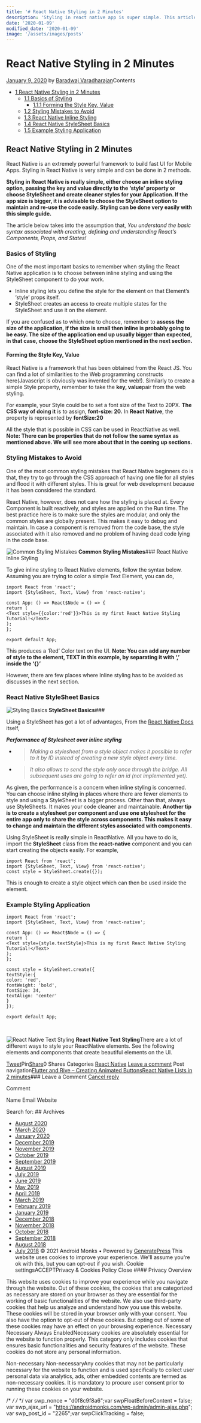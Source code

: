 ```yaml
---
title: '# React Native Styling in 2 Minutes'
description: 'Styling in react native app is super simple. This article discusses the best ways and tips to create awesome styling in your react native app in 2 minutes.'
date: '2020-01-09'
modified_date: '2020-01-09'
image: '/assets/images/posts'
---
```

# React Native Styling in 2 Minutes

 [January 9, 2020](https://androidmonks.com/react-native-styling/ "3:15 pm") by [Baradwaj Varadharajan](https://androidmonks.com/author/admin/ "View all posts by Baradwaj Varadharajan")Contents

* [1 React Native Styling in 2 Minutes](#React_Native_Styling_in_2_Minutes)
	+ [1.1 Basics of Styling](#Basics_of_Styling)
		- [1.1.1 Forming the Style Key, Value](#Forming_the_Style_Key_Value)
	+ [1.2 Styling Mistakes to Avoid](#Styling_Mistakes_to_Avoid)
	+ [1.3 React Native Inline Styling](#React_Native_Inline_Styling)
	+ [1.4 React Native StyleSheet Basics](#React_Native_StyleSheet_Basics)
	+ [1.5 Example Styling Application](#Example_Styling_Application)
## React Native Styling in 2 Minutes

React Native is an extremely powerful framework to build fast UI for Mobile Apps. Styling in React Native is very simple and can be done in 2 methods.

**Styling in React Native is really simple, either choose an inline styling option, passing the key and value directly to the ‘style’ property or choose StyleSheet and create cleaner styles for your Application. If the app size is bigger, it is advisable to choose the StyleSheet option to maintain and re-use the code easily. Styling can be done very easily with this simple guide.**

The article below takes into the assumption that, *You understand the basic syntax associated with creating, defining and understanding React’s Components, Props, and States!*

### Basics of Styling

One of the most important basics to remember when styling the React Native application is to choose between inline styling and using the StyleSheet component to do your work.

* Inline styling lets you define the style for the element on that Element’s ‘style’ props itself.
* StyleSheet creates an access to create multiple states for the StyleSheet and use it on the element.

If you are confused as to which one to choose, remember to **assess the size of the application, if the size is small then inline is probably going to be easy. The size of the application end up usually bigger than expected, in that case, choose the StyleSheet option mentioned in the next section.**

#### Forming the Style Key, Value

React Native is a framework that has been obtained from the React JS. You can find a lot of similarities to the Web programming constructs here(Javascript is obviously was invented for the web!). Similarly to create a simple Style property, remember to take the **key, value**pair from the web styling.

For example, your Style could be to set a font size of the Text to 20PX. **The CSS way of doing it** is to assign, **font-size: 20.** In **React Native**, the property is represented by **fontSize:20**

All the style that is possible in CSS can be used in ReactNative as well. **Note: There can be properties that do not follow the same syntax as mentioned above. We will see more about that in the coming up sections.**

### Styling Mistakes to Avoid

One of the most common styling mistakes that React Native beginners do is that, they try to go through the CSS approach of having one file for all styles and flood it with different styles. This is great for web development because it has been considered the standard.

React Native, however, does not care how the styling is placed at. Every Component is built reactively, and styles are applied on the Run time. The best practice here is to make sure the styles are modular, and only the common styles are globally present. This makes it easy to debug and maintain. In case a component is removed from the code base, the style associated with it also removed and no problem of having dead code lying in the code base.

![Common Styling Mistakes](data:image/gif;base64,R0lGODlhAQABAIAAAAAAAP///yH5BAEAAAAALAAAAAABAAEAAAIBRAA7)![Common Styling Mistakes](https://androidmonks.com/wp-content/uploads/2020/01/Screenshot-from-2020-01-08-07-19-13.png) **Common Styling Mistakes**### React Native Inline Styling

To give inline styling to React Native elements, follow the syntax below. Assuming you are trying to color a simple Text Element, you can do,


```
import React from 'react';
import {StyleSheet, Text, View} from 'react-native';

const App: () => React$Node = () => {
return (
<Text style={{color:'red'}}>This is my first React Native Styling Tutorial!</Text>
);
};

export default App;
```
This produces a ‘Red’ Color text on the UI. **Note: You can add any number of style to the element, TEXT in this example, by separating it with ‘,’ inside the ‘{}’**

However, there are few places where Inline styling has to be avoided as discusses in the next section.

### React Native StyleSheet Basics

![Styling Basics](data:image/gif;base64,R0lGODlhAQABAIAAAAAAAP///yH5BAEAAAAALAAAAAABAAEAAAIBRAA7)![Styling Basics](https://androidmonks.com/wp-content/uploads/2020/01/Screenshot-from-2020-01-08-07-19-37.png) **StyleSheet Basics**### 

Using a StyleSheet has got a lot of advantages, From the [React Native Docs](https://facebook.github.io/react-native/) itself,

***Performance of Stylesheet over inline styling***

* > *Making a stylesheet from a style object makes it possible to refer to it by ID instead of creating a new style object every time.*
> 
>
* > *It also allows to send the style only once through the bridge. All subsequent uses are going to refer an id (not implemented yet).*
> 
>

As given, the performance is a concern when inline styling is concerned. You can choose inline styling in places where there are fewer elements to style and using a StyleSheet is a bigger process. Other than that, always use StyleSheets. It makes your code cleaner and maintainable. **Another tip is to create a stylesheet per component and use one stylesheet for the entire app only to share the style across components. This makes it easy to change and maintain the different styles associated with components.**

Using StyleSheet is really simple in ReactNative. All you have to do is, import the **StyleSheet** class from the **react-native** component and you can start creating the objects easily. For example,


```
import React from 'react'; 
import {StyleSheet, Text, View} from 'react-native'; 
const style = StyleSheet.create({});
```
This is enough to create a style object which can then be used inside the element.

### Example Styling Application


```
import React from 'react';
import {StyleSheet, Text, View} from 'react-native';

const App: () => React$Node = () => {
return (
<Text style={style.textStyle}>This is my first React Native Styling Tutorial!</Text>
);
};

const style = StyleSheet.create({
textStyle:{
color: 'red',
fontWeight: 'bold',
fontSize: 34,
textAlign: 'center'
}
});

export default App;
```
 

![React Native Text Styling](data:image/gif;base64,R0lGODlhAQABAIAAAAAAAP///yH5BAEAAAAALAAAAAABAAEAAAIBRAA7)![React Native Text Styling](https://androidmonks.com/wp-content/uploads/2020/01/Screenshot-from-2020-01-08-07-18-50.png) **React Native Text Styling**There are a lot of different ways to style your ReactNative elements. See the following elements and components that create beautiful elements on the UI.

[Tweet](https://twitter.com/intent/tweet?text=React+Native+Styling+in+2+Minutes&url=https%3A%2F%2Fandroidmonks.com%2Freact-native-styling%2F)Pin[Share](https://www.facebook.com/share.php?u=https%3A%2F%2Fandroidmonks.com%2Freact-native-styling%2F)0 Shares Categories [React Native](https://androidmonks.com/category/react-native/) [Leave a comment](https://androidmonks.com/react-native-styling/#respond) Post navigation[Flutter and Rive – Creating Animated Buttons](https://androidmonks.com/flutter-rive-animated-buttons/)[React Native Lists in 2 minutes](https://androidmonks.com/react-native-lists/)### Leave a Comment [Cancel reply](/react-native-styling/#respond)

Comment

Name Email Website  

  Search for:   ## Archives

* [August 2020](https://androidmonks.com/2020/08/)
* [March 2020](https://androidmonks.com/2020/03/)
* [January 2020](https://androidmonks.com/2020/01/)
* [December 2019](https://androidmonks.com/2019/12/)
* [November 2019](https://androidmonks.com/2019/11/)
* [October 2019](https://androidmonks.com/2019/10/)
* [September 2019](https://androidmonks.com/2019/09/)
* [August 2019](https://androidmonks.com/2019/08/)
* [July 2019](https://androidmonks.com/2019/07/)
* [June 2019](https://androidmonks.com/2019/06/)
* [May 2019](https://androidmonks.com/2019/05/)
* [April 2019](https://androidmonks.com/2019/04/)
* [March 2019](https://androidmonks.com/2019/03/)
* [February 2019](https://androidmonks.com/2019/02/)
* [January 2019](https://androidmonks.com/2019/01/)
* [December 2018](https://androidmonks.com/2018/12/)
* [November 2018](https://androidmonks.com/2018/11/)
* [October 2018](https://androidmonks.com/2018/10/)
* [September 2018](https://androidmonks.com/2018/09/)
* [August 2018](https://androidmonks.com/2018/08/)
* [July 2018](https://androidmonks.com/2018/07/)
 © 2021 Android Monks • Powered by [GeneratePress](https://generatepress.com) This website uses cookies to improve your experience. We'll assume you're ok with this, but you can opt-out if you wish. Cookie settingsACCEPTPrivacy & Cookies Policy   Close #### Privacy Overview

This website uses cookies to improve your experience while you navigate through the website. Out of these cookies, the cookies that are categorized as necessary are stored on your browser as they are essential for the working of basic functionalities of the website. We also use third-party cookies that help us analyze and understand how you use this website. These cookies will be stored in your browser only with your consent. You also have the option to opt-out of these cookies. But opting out of some of these cookies may have an effect on your browsing experience.  Necessary  Necessary Always EnabledNecessary cookies are absolutely essential for the website to function properly. This category only includes cookies that ensures basic functionalities and security features of the website. These cookies do not store any personal information.

 Non-necessary  Non-necessaryAny cookies that may not be particularly necessary for the website to function and is used specifically to collect user personal data via analytics, ads, other embedded contents are termed as non-necessary cookies. It is mandatory to procure user consent prior to running these cookies on your website.

  /* <![CDATA[ */
var tocplus = {"visibility\_show":"show","visibility\_hide":"hide","width":"Auto"};
/* ]]> */  /* <![CDATA[ */
var socialWarfare = {"addons":[],"post\_id":"2265","variables":{"emphasizeIcons":false,"powered\_by\_toggle":false,"affiliate\_link":"https:\/\/warfareplugins.com"},"floatBeforeContent":""};
/* ]]> */         var swp\_nonce = "d0f8c9f8a6";var swpFloatBeforeContent = false; var swp\_ajax\_url = "https://androidmonks.com/wp-admin/admin-ajax.php"; var swp\_post\_id = "2265";var swpClickTracking = false; 